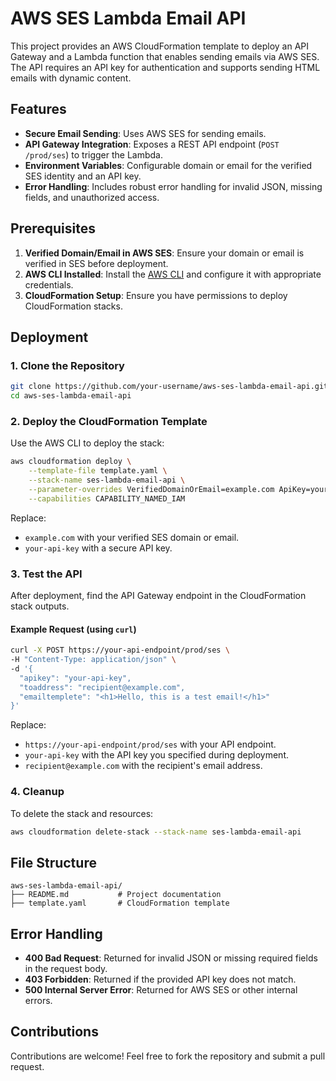 # AWS SES Lambda Email API

This project provides an AWS CloudFormation template to deploy an API Gateway and a Lambda function that enables sending emails via AWS SES. The API requires an API key for authentication and supports sending HTML emails with dynamic content.

## Features

- **Secure Email Sending**: Uses AWS SES for sending emails.
- **API Gateway Integration**: Exposes a REST API endpoint (`POST /prod/ses`) to trigger the Lambda.
- **Environment Variables**: Configurable domain or email for the verified SES identity and an API key.
- **Error Handling**: Includes robust error handling for invalid JSON, missing fields, and unauthorized access.

## Prerequisites

1. **Verified Domain/Email in AWS SES**: Ensure your domain or email is verified in SES before deployment.
2. **AWS CLI Installed**: Install the [AWS CLI](https://aws.amazon.com/cli/) and configure it with appropriate credentials.
3. **CloudFormation Setup**: Ensure you have permissions to deploy CloudFormation stacks.

## Deployment

### 1. Clone the Repository
```bash
git clone https://github.com/your-username/aws-ses-lambda-email-api.git
cd aws-ses-lambda-email-api
```

### 2. Deploy the CloudFormation Template
Use the AWS CLI to deploy the stack:
```bash
aws cloudformation deploy \
    --template-file template.yaml \
    --stack-name ses-lambda-email-api \
    --parameter-overrides VerifiedDomainOrEmail=example.com ApiKey=your-api-key \
    --capabilities CAPABILITY_NAMED_IAM
```

Replace:
- `example.com` with your verified SES domain or email.
- `your-api-key` with a secure API key.

### 3. Test the API
After deployment, find the API Gateway endpoint in the CloudFormation stack outputs.

#### Example Request (using `curl`)
```bash
curl -X POST https://your-api-endpoint/prod/ses \
-H "Content-Type: application/json" \
-d '{
  "apikey": "your-api-key",
  "toaddress": "recipient@example.com",
  "emailtemplete": "<h1>Hello, this is a test email!</h1>"
}'
```

Replace:
- `https://your-api-endpoint/prod/ses` with your API endpoint.
- `your-api-key` with the API key you specified during deployment.
- `recipient@example.com` with the recipient's email address.

### 4. Cleanup
To delete the stack and resources:
```bash
aws cloudformation delete-stack --stack-name ses-lambda-email-api
```

## File Structure

```plaintext
aws-ses-lambda-email-api/
├── README.md           # Project documentation
├── template.yaml       # CloudFormation template
```

## Error Handling

- **400 Bad Request**: Returned for invalid JSON or missing required fields in the request body.
- **403 Forbidden**: Returned if the provided API key does not match.
- **500 Internal Server Error**: Returned for AWS SES or other internal errors.

## Contributions

Contributions are welcome! Feel free to fork the repository and submit a pull request.
